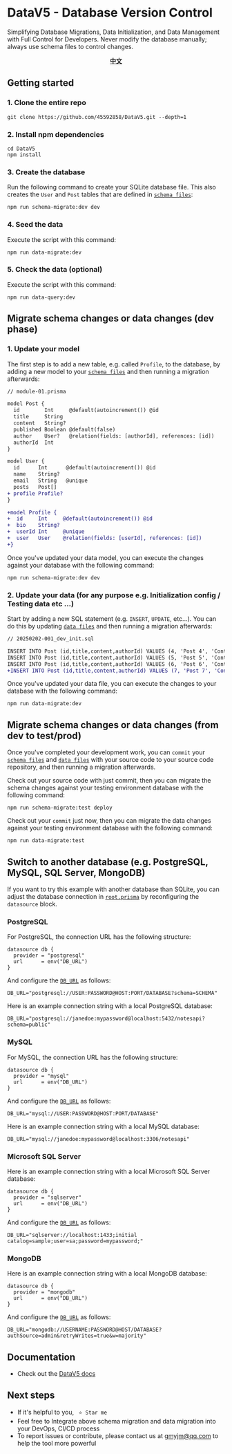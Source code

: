 # DataV5 - Database Version Control

Simplifying Database Migrations, Data Initialization, and Data Management with Full Control for Developers.
Never modify the database manually; always use schema files to control changes.

<p align="center">
<a href="https://github.com/45592858/DataV5/blob/main/README_zh.md"><b>中文</b></a> 
</p>



## Getting started

### 1. Clone the entire repo

```
git clone https://github.com/45592858/DataV5.git --depth=1
```

### 2. Install npm dependencies

```
cd DataV5
npm install
```

### 3. Create the database

Run the following command to create your SQLite database file. This also creates the `User` and `Post` tables that are defined in [`schema files`](./schema):

```
npm run schema-migrate:dev dev
```

### 4. Seed the data

Execute the script with this command:

```
npm run data-migrate:dev
```

### 5. Check the data (optional)

Execute the script with this command:

```
npm run data-query:dev
```



## Migrate schema changes or data changes (dev phase)

### 1. Update your model

The first step is to add a new table, e.g. called `Profile`, to the database, by adding a new model to your [`schema files`](./schema/module-01.prisma) and then running a migration afterwards:

```diff
// module-01.prisma

model Post {
  id        Int     @default(autoincrement()) @id
  title     String
  content   String?
  published Boolean @default(false)
  author    User?   @relation(fields: [authorId], references: [id])
  authorId  Int
}

model User {
  id      Int      @default(autoincrement()) @id
  name    String?
  email   String   @unique
  posts   Post[]
+ profile Profile?
}

+model Profile {
+  id     Int     @default(autoincrement()) @id
+  bio    String?
+  userId Int     @unique
+  user   User    @relation(fields: [userId], references: [id])
+}
```

Once you've updated your data model, you can execute the changes against your database with the following command:

```
npm run schema-migrate:dev dev
```

### 2. Update your data (for any purpose e.g. Initialization config / Testing data etc ...)

Start by adding a new SQL statement (e.g. `INSERT`, `UPDATE`, etc...). You can do this by updating [`data files`](./data/20250202-001_dev_init.sql) and then running a migration afterwards:

```diff
// 20250202-001_dev_init.sql

INSERT INTO Post (id,title,content,authorId) VALUES (4, 'Post 4', 'Content 4', 4);
INSERT INTO Post (id,title,content,authorId) VALUES (5, 'Post 5', 'Content 5', 5);
INSERT INTO Post (id,title,content,authorId) VALUES (6, 'Post 6', 'Content 6', 6);
+INSERT INTO Post (id,title,content,authorId) VALUES (7, 'Post 7', 'Content 7', 6);
```

Once you've updated your data file, you can execute the changes to your database with the following command:

```
npm run data-migrate:dev
```



## Migrate schema changes or data changes (from dev to test/prod)

Once you've completed your development work, you can `commit`  your  [`schema files`](./schema) and [`data files`](./data) with your source code to your source code repository, and then running a migration afterwards.

Check out your source code with just commit, then you can migrate the schema changes against your testing environment database with the following command:

```
npm run schema-migrate:test deploy
```

Check out your `commit` just now, then you can migrate the data changes against your testing environment database with the following command:

```
npm run data-migrate:test
```



## Switch to another database (e.g. PostgreSQL, MySQL, SQL Server, MongoDB)

If you want to try this example with another database than SQLite, you can adjust the database connection in [`root.prisma`](./schema/root.prisma) by reconfiguring the `datasource` block.

### PostgreSQL

For PostgreSQL, the connection URL has the following structure:

```
datasource db {
  provider = "postgresql"
  url      = env("DB_URL")
}
```

And configure the [`DB_URL`](./env.development) as follows:
```
DB_URL="postgresql://USER:PASSWORD@HOST:PORT/DATABASE?schema=SCHEMA" 
```

Here is an example connection string with a local PostgreSQL database:

```
DB_URL="postgresql://janedoe:mypassword@localhost:5432/notesapi?schema=public"
```

### MySQL

For MySQL, the connection URL has the following structure:

```
datasource db {
  provider = "mysql"
  url      = env("DB_URL")
}
```

And configure the [`DB_URL`](./env.development) as follows:
```
DB_URL="mysql://USER:PASSWORD@HOST:PORT/DATABASE" 
```

Here is an example connection string with a local MySQL database:

```
DB_URL="mysql://janedoe:mypassword@localhost:3306/notesapi"
```

### Microsoft SQL Server

Here is an example connection string with a local Microsoft SQL Server database:

```prisma
datasource db {
  provider = "sqlserver"
  url      = env("DB_URL")
}
```

And configure the [`DB_URL`](./env.development) as follows:
```
DB_URL="sqlserver://localhost:1433;initial catalog=sample;user=sa;password=mypassword;"
```

### MongoDB

Here is an example connection string with a local MongoDB database:

```prisma
datasource db {
  provider = "mongodb"
  url      = env("DB_URL")
}
```

And configure the [`DB_URL`](./env.development) as follows:
```
DB_URL="mongodb://USERNAME:PASSWORD@HOST/DATABASE?authSource=admin&retryWrites=true&w=majority"
```



## Documentation

- Check out the [DataV5 docs](https://github.com/45592858/DataV5/wiki)



## Next steps

- If it's helpful to you, ` ⭐️ Star me`
- Feel free to Integrate above schema migration and data migration into your  DevOps, CI/CD process
- To report issues or contribute, please contact us at [gmyjm@qq.com](mailto:gmyjm@qq.com?subject=[GitHub]%20DataV5%20Supports) to help the tool more powerful
